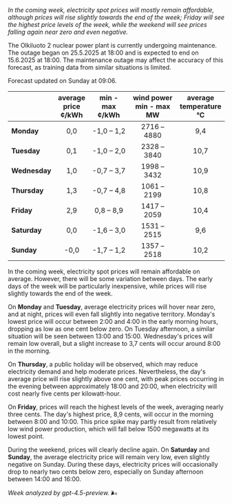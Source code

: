 *In the coming week, electricity spot prices will mostly remain affordable, although prices will rise slightly towards the end of the week; Friday will see the highest price levels of the week, while the weekend will see prices falling again near zero and even negative.*

The Olkiluoto 2 nuclear power plant is currently undergoing maintenance. The outage began on 25.5.2025 at 18:00 and is expected to end on 15.6.2025 at 18:00. The maintenance outage may affect the accuracy of this forecast, as training data from similar situations is limited.

Forecast updated on Sunday at 09:06.

|              | average<br>price<br>¢/kWh | min - max<br>¢/kWh | wind power<br>min - max<br>MW | average<br>temperature<br>°C |
|:-------------|:----------------:|:----------------:|:-------------:|:-------------:|
| **Monday**      |       0,0        |    -1,0 – 1,2     |      2716 – 4880      |      9,4      |
| **Tuesday**     |       0,1        |    -1,0 – 2,0     |      2328 – 3840      |     10,7      |
| **Wednesday**   |       1,0        |    -0,7 – 3,7     |      1998 – 3432      |     10,9      |
| **Thursday**    |       1,3        |    -0,7 – 4,8     |      1061 – 2199      |     10,8      |
| **Friday**      |       2,9        |     0,8 – 8,9     |      1417 – 2059      |     10,4      |
| **Saturday**    |       0,0        |    -1,6 – 3,0     |      1531 – 2515      |      9,6      |
| **Sunday**      |      -0,0        |    -1,7 – 1,2     |      1357 – 2518      |     10,2      |

In the coming week, electricity spot prices will remain affordable on average. However, there will be some variation between days. The early days of the week will be particularly inexpensive, while prices will rise slightly towards the end of the week.

On **Monday** and **Tuesday**, average electricity prices will hover near zero, and at night, prices will even fall slightly into negative territory. Monday's lowest price will occur between 2:00 and 4:00 in the early morning hours, dropping as low as one cent below zero. On Tuesday afternoon, a similar situation will be seen between 13:00 and 15:00. Wednesday's prices will remain low overall, but a slight increase to 3,7 cents will occur around 8:00 in the morning.

On **Thursday**, a public holiday will be observed, which may reduce electricity demand and help moderate prices. Nevertheless, the day's average price will rise slightly above one cent, with peak prices occurring in the evening between approximately 18:00 and 20:00, when electricity will cost nearly five cents per kilowatt-hour.

On **Friday**, prices will reach the highest levels of the week, averaging nearly three cents. The day's highest price, 8,9 cents, will occur in the morning between 8:00 and 10:00. This price spike may partly result from relatively low wind power production, which will fall below 1500 megawatts at its lowest point.

During the weekend, prices will clearly decline again. On **Saturday** and **Sunday**, the average electricity price will remain very low, even slightly negative on Sunday. During these days, electricity prices will occasionally drop to nearly two cents below zero, especially on Sunday afternoon between 14:00 and 16:00.

*Week analyzed by gpt-4.5-preview.* 🌬️
